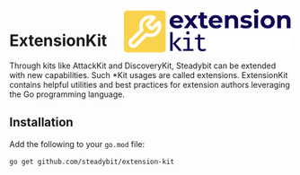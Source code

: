 <img src="./logo.png" width="300" align="right" alt="ExtensionKit logo depicting a wrench within a rounded rectangle on the background">

# ExtensionKit

Through kits like AttackKit and DiscoveryKit, Steadybit can be extended with new capabilities. Such *Kit usages are called extensions. ExtensionKit 
contains helpful utilities and best practices for extension authors leveraging the Go programming language.

## Installation

Add the following to your `go.mod` file:

```
go get github.com/steadybit/extension-kit
```
